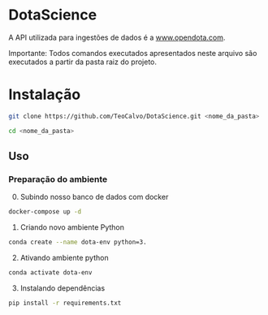 # DotaScience

A API utilizada para ingestões de dados é a www.opendota.com.

Importante: Todos comandos executados apresentados neste arquivo são executados a partir da pasta raiz do projeto.

# Instalação

```bash
git clone https://github.com/TeoCalvo/DotaScience.git <nome_da_pasta>
```

```bash
cd <nome_da_pasta>
```

## Uso

### Preparação do ambiente

0. Subindo nosso banco de dados com docker
```bash
docker-compose up -d
```

1. Criando novo ambiente Python

```sh
conda create --name dota-env python=3.
```

2. Ativando ambiente python

```sh
conda activate dota-env
```

3. Instalando dependências

```sh
pip install -r requirements.txt
```
